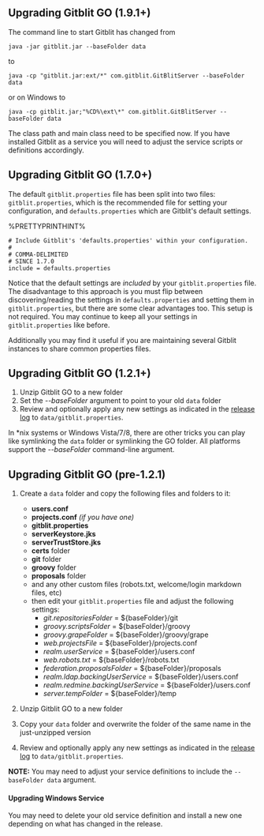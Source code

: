 ## Upgrading Gitblit GO (1.9.1+)

The command line to start Gitblit has changed from 

	java -jar gitblit.jar --baseFolder data

to

	java -cp "gitblit.jar:ext/*" com.gitblit.GitBlitServer --baseFolder data

or on Windows to 

	java -cp gitblit.jar;"%CD%\ext\*" com.gitblit.GitBlitServer --baseFolder data

The class path and main class need to be specified now. If you have installed Gitblit as a service you will need to adjust the service scripts or definitions accordingly.

## Upgrading Gitblit GO (1.7.0+)

The default `gitblit.properties` file has been split into two files: `gitblit.properties`, which is the recommended file for setting your configuration, and `defaults.properties` which are Gitblit's default settings.

%PRETTYPRINTHINT%

    # Include Gitblit's 'defaults.properties' within your configuration.
    #
    # COMMA-DELIMITED
    # SINCE 1.7.0
    include = defaults.properties

Notice that the default settings are *included* by your `gitblit.properties` file.  The disadvantage to this approach is you must flip between discovering/reading the settings in `defaults.properties` and setting them in `gitblit.properties`, but there are some clear advantages too.  This setup is not required.  You may continue to keep all your settings in `gitblit.properties` like before.

Additionally you may find it useful if you are maintaining several Gitblit instances to share common properties files.

## Upgrading Gitblit GO (1.2.1+)
 
1. Unzip Gitblit GO to a new folder
2. Set the *--baseFolder* argument to point to your old `data` folder
3. Review and optionally apply any new settings as indicated in the [release log](releases.html) to `data/gitblit.properties`.

In *nix systems or Windows Vista/7/8, there are other tricks you can play like symlinking the `data` folder or symlinking the GO folder.
All platforms support the *--baseFolder* command-line argument.

## Upgrading Gitblit GO (pre-1.2.1)
1. Create a `data` folder and copy the following files and folders to it:
    - **users.conf**
	- **projects.conf** *(if you have one)*
	- **gitblit.properties**
	- **serverKeystore.jks**
	- **serverTrustStore.jks**
	- **certs** folder
	- **git** folder
	- **groovy** folder
	- **proposals** folder
    - and any other custom files (robots.txt, welcome/login markdown files, etc)
	- then edit your `gitblit.properties` file and adjust the following settings:
        - *git.repositoriesFolder* = ${baseFolder}/git
        - *groovy.scriptsFolder* = ${baseFolder}/groovy
        - *groovy.grapeFolder* = ${baseFolder}/groovy/grape
        - *web.projectsFile* = ${baseFolder}/projects.conf
        - *realm.userService* = ${baseFolder}/users.conf
        - *web.robots.txt* = ${baseFolder}/robots.txt
        - *federation.proposalsFolder* = ${baseFolder}/proposals
        - *realm.ldap.backingUserService* = ${baseFolder}/users.conf
        - *realm.redmine.backingUserService* = ${baseFolder}/users.conf
        - *server.tempFolder* = ${baseFolder}/temp

2. Unzip Gitblit GO to a new folder
3. Copy your `data` folder and overwrite the folder of the same name in the just-unzipped version
4. Review and optionally apply any new settings as indicated in the [release log](releases.html) to `data/gitblit.properties`.

**NOTE:** You may need to adjust your service definitions to include the `--baseFolder data` argument.

#### Upgrading Windows Service
You may need to delete your old service definition and install a new one depending on what has changed in the release.

